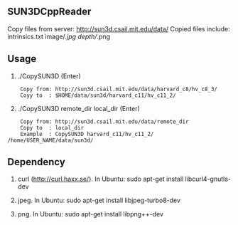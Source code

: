 ## SUN3DCppReader

Copy files from server:
	http://sun3d.csail.mit.edu/data/
Copied files include:
	intrinsics.txt
	image/*.jpg
	depth/*.png

## Usage

1. ./CopySUN3D (Enter)
```
	Copy from: http://sun3d.csail.mit.edu/data/harvard_c8/hv_c8_3/
	Coyy to  : $HOME/data/sun3d/harvard_c11/hv_c11_2/
```

2. ./CopySUN3D remote_dir local_dir (Enter)
```
	Copy from: http://sun3d.csail.mit.edu/data/remote_dir
	Copy to  : local_dir
	Example  : CopySUN3D harvard_c11/hv_c11_2/ /home/USER_NAME/data/sun3d/
```

## Dependency

1. curl (http://curl.haxx.se/). In Ubuntu: sudo apt-get install libcurl4-gnutls-dev

2. jpeg. In Ubuntu: sudo apt-get install libjpeg-turbo8-dev

3. png. In Ubuntu: sudo apt-get install libpng++-dev



